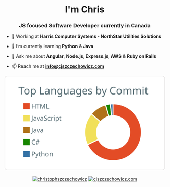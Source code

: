 <h1 align="center">I'm Chris</h1>
<h3 align="center">JS focused Software Developer currently in Canada</h3>

- :briefcase: Working at **Harris Computer Systems - NorthStar Utilities Solutions**

- 🌱 I’m currently learning **Python** & **Java**

- 💬 Ask me about **Angular**, **Node.js**, **Express.js**, **AWS** & **Ruby on Rails**

- 📫 Reach me at **info@cjszczechowicz.com**

[![](https://raw.githubusercontent.com/christophszcz/christophszcz/master/profile-summary-card-output/default/2-most-commit-language.svg)](https://github.com/vn7n24fzkq/github-profile-summary-cards)

<p align="center">
<a href="https://linkedin.com/in/christophszczechowicz" target="blank"><img align="center" src="https://cdn.jsdelivr.net/npm/simple-icons@3.0.1/icons/linkedin.svg" alt="christophszczechowicz" height="30" width="30" /></a>
<a href="https://cjszczechowicz.com" target="blank"><img align="center" src="https://hdclipartall.com/images/website-clipart-web-symbol-cliparts-free-download-clip-art-free-clip-art-on-pertaining-to-2000x2000.png" alt="cjszczechowicz.com" height="30" width="30" /></a>
</p>
